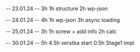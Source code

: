 -- 23.01.24 -- 3h
1h structure
2h wp-json

-- 24.01.24 -- 4h
1h wp-json
3h async loading

-- 25.01.24 -- 3h
1h screw + add info
2h calc

-- 30.01.24 -- 5h
4.5h verstka start
0.5h Stage1 impl
